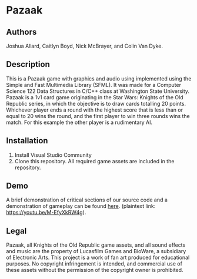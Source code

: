 # Pazaak
## Authors
Joshua Allard, Caitlyn Boyd, Nick McBrayer, and Colin Van Dyke.

## Description
This is a Pazaak game with graphics and audio using implemented using the Simple and Fast Multimedia Library (SFML). It was made for a Computer Science 122 Data Structures in C/C++ class at Washington State University. Pazaak is a 1v1 card game originating in the Star Wars: Knights of the Old Republic series, in which the objective is to draw cards totalling 20 points. Whichever player ends a round with the highest score that is less than or equal to 20 wins the round, and the first player to win three rounds wins the match. For this example the other player is a rudimentary AI.

## Installation
1. Install Visual Studio Community
2. Clone this repository. All required game assets are included in the repository.

## Demo
A brief demonstration of critical sections of our source code and a demonstration of gameplay can be found [here](https://youtu.be/M-EfyXkRW4g). (plaintext link: https://youtu.be/M-EfyXkRW4g).

## Legal
Pazaak, all Knights of the Old Republic game assets, and all sound effects and music are the property of Lucasfilm Games and BioWare, a subsidiary of Electronic Arts. This project is a work of fan art produced for educational purposes. No copyright infringement is intended, and commercial use of these assets without the permission of the copyright owner is prohibited.
